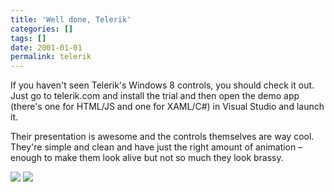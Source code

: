 ```yaml
---
title: 'Well done, Telerik'
categories: []
tags: []
date: 2001-01-01
permalink: telerik
---
```


If you haven't seen Telerik's Windows 8 controls, you should check it out. Just go to telerik.com and install the trial and then open the demo app (there's one for HTML/JS and one for XAML/C#) in Visual Studio and launch it.
<!-- xmore -->

Their presentation is awesome and the controls themselves are way cool. They're simple and clean and have just the right amount of animation &ndash; enough to make them look alive but not so much they look brassy.

![](/files/telerik_01.png)
![](/files/telerik_02.png)